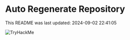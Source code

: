 # Auto Regenerate Repository

This README was last updated: 2024-09-02 22:41:05

 ![TryHackMe](https://tryhackme.com/badge/533634)